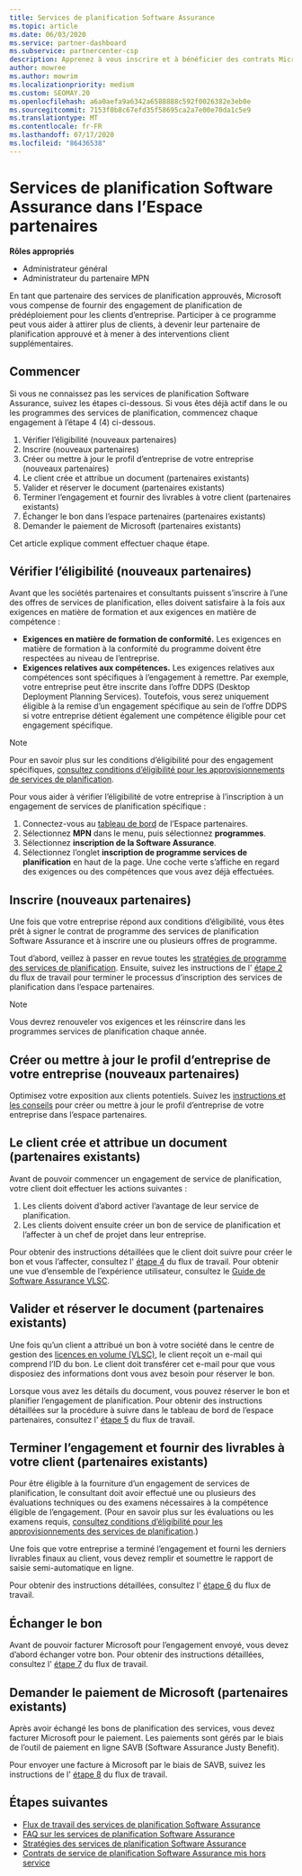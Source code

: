 ```yaml
---
title: Services de planification Software Assurance
ms.topic: article
ms.date: 06/03/2020
ms.service: partner-dashboard
ms.subservice: partnercenter-csp
description: Apprenez à vous inscrire et à bénéficier des contrats Microsoft sur les services de planification afin de pouvoir fournir des services de formation et d’autres services aux clients avec Software Assurance.
author: mowree
ms.author: mowrim
ms.localizationpriority: medium
ms.custom: SEOMAY.20
ms.openlocfilehash: a6a0aefa9a6342a6588888c592f0026382e3eb0e
ms.sourcegitcommit: 7153f0b8c67efd35f58695ca2a7e00e70da1c5e9
ms.translationtype: MT
ms.contentlocale: fr-FR
ms.lasthandoff: 07/17/2020
ms.locfileid: "86436538"
---
```

# <a name="software-assurance-planning-services-in-partner-center"></a>Services de planification Software Assurance dans l’Espace partenaires

**Rôles appropriés**

- Administrateur général
- Administrateur du partenaire MPN

En tant que partenaire des services de planification approuvés, Microsoft vous compense de fournir des engagement de planification de prédéploiement pour les clients d’entreprise. Participer à ce programme peut vous aider à attirer plus de clients, à devenir leur partenaire de planification approuvé et à mener à des interventions client supplémentaires.

## <a name="get-started"></a>Commencer

Si vous ne connaissez pas les services de planification Software Assurance, suivez les étapes ci-dessous. Si vous êtes déjà actif dans le ou les programmes des services de planification, commencez chaque engagement à l’étape 4 (4) ci-dessous.

1. Vérifier l’éligibilité (nouveaux partenaires)
2. Inscrire (nouveaux partenaires)
3. Créer ou mettre à jour le profil d’entreprise de votre entreprise (nouveaux partenaires)
4. Le client crée et attribue un document (partenaires existants)
5. Valider et réserver le document (partenaires existants)
6. Terminer l’engagement et fournir des livrables à votre client (partenaires existants)
7. Échanger le bon dans l’espace partenaires (partenaires existants)
8. Demander le paiement de Microsoft (partenaires existants)

Cet article explique comment effectuer chaque étape.

## <a name="verify-eligibility-new-partners"></a>Vérifier l’éligibilité (nouveaux partenaires)

Avant que les sociétés partenaires et consultants puissent s’inscrire à l’une des offres de services de planification, elles doivent satisfaire à la fois aux exigences en matière de formation et aux exigences en matière de compétence :

- **Exigences en matière de formation de conformité.** Les exigences en matière de formation à la conformité du programme doivent être respectées au niveau de l’entreprise.
- **Exigences relatives aux compétences.** Les exigences relatives aux compétences sont spécifiques à l’engagement à remettre. Par exemple, votre entreprise peut être inscrite dans l’offre DDPS (Desktop Deployment Planning Services). Toutefois, vous serez uniquement éligible à la remise d’un engagement spécifique au sein de l’offre DDPS si votre entreprise détient également une compétence éligible pour cet engagement spécifique.

>[!NOTE]
> Pour en savoir plus sur les conditions d’éligibilité pour des engagement spécifiques, [consultez conditions d’éligibilité pour les approvisionnements de services de planification](software-assurance-dps-requirements.md).

Pour vous aider à vérifier l’éligibilité de votre entreprise à l’inscription à un engagement de services de planification spécifique :

1. Connectez-vous au [tableau de bord](https://partner.microsoft.com/dashboard/home) de l’Espace partenaires.
2. Sélectionnez **MPN** dans le menu, puis sélectionnez **programmes**.
3. Sélectionnez **inscription de la Software Assurance**.
4. Sélectionnez l’onglet **inscription de programme services de planification** en haut de la page. Une coche verte s’affiche en regard des exigences ou des compétences que vous avez déjà effectuées.

## <a name="enroll-new-partners"></a>Inscrire (nouveaux partenaires)

Une fois que votre entreprise répond aux conditions d’éligibilité, vous êtes prêt à signer le contrat de programme des services de planification Software Assurance et à inscrire une ou plusieurs offres de programme.

Tout d’abord, veillez à passer en revue toutes les [stratégies de programme des services de planification](https://go.microsoft.com/fwlink/?linkid=2115984). Ensuite, suivez les instructions de l' [étape 2](https://go.microsoft.com/fwlink/?linkid=2115983) du flux de travail pour terminer le processus d’inscription des services de planification dans l’espace partenaires.

>[!NOTE]
> Vous devrez renouveler vos exigences et les réinscrire dans les programmes services de planification chaque année.

## <a name="create-or-update-your-companys-business-profile-new-partners"></a>Créer ou mettre à jour le profil d’entreprise de votre entreprise (nouveaux partenaires)

Optimisez votre exposition aux clients potentiels. Suivez les [instructions et les conseils](https://docs.microsoft.com/partner-center/create-a-marketing-profile) pour créer ou mettre à jour le profil d’entreprise de votre entreprise dans l’espace partenaires.

## <a name="customer-creates-and-assigns-voucher-existing-partners"></a>Le client crée et attribue un document (partenaires existants)

Avant de pouvoir commencer un engagement de service de planification, votre client doit effectuer les actions suivantes :

1. Les clients doivent d’abord activer l’avantage de leur service de planification.
2. Les clients doivent ensuite créer un bon de service de planification et l’affecter à un chef de projet dans leur entreprise.

Pour obtenir des instructions détaillées que le client doit suivre pour créer le bon et vous l’affecter, consultez l' [étape 4](https://go.microsoft.com/fwlink/?linkid=2115983) du flux de travail. Pour obtenir une vue d’ensemble de l’expérience utilisateur, consultez le [Guide de Software Assurance VLSC](https://download.microsoft.com/download/A/7/D/A7D04694-1B1E-4B18-918F-0EDCD43BA2E5/VLSC-Software-Assurance-Guide_en-US.pdf).

## <a name="validate-and-reserve-voucher-existing-partners"></a>Valider et réserver le document (partenaires existants)

Une fois qu’un client a attribué un bon à votre société dans le centre de gestion des [licences en volume (VLSC)](https://www.microsoft.com/Licensing/servicecenter/default.aspx), le client reçoit un e-mail qui comprend l’ID du bon. Le client doit transférer cet e-mail pour que vous disposiez des informations dont vous avez besoin pour réserver le bon.

Lorsque vous avez les détails du document, vous pouvez réserver le bon et planifier l’engagement de planification. Pour obtenir des instructions détaillées sur la procédure à suivre dans le tableau de bord de l’espace partenaires, consultez l' [étape 5](https://go.microsoft.com/fwlink/?linkid=2115983) du flux de travail.

## <a name="complete-engagement-and-provide-deliverables-to-your-customer-existing-partners"></a>Terminer l’engagement et fournir des livrables à votre client (partenaires existants)

Pour être éligible à la fourniture d’un engagement de services de planification, le consultant doit avoir effectué une ou plusieurs des évaluations techniques ou des examens nécessaires à la compétence éligible de l’engagement. (Pour en savoir plus sur les évaluations ou les examens requis, [consultez conditions d’éligibilité pour les approvisionnements des services de planification](software-assurance-dps-requirements.md).)

Une fois que votre entreprise a terminé l’engagement et fourni les derniers livrables finaux au client, vous devez remplir et soumettre le rapport de saisie semi-automatique en ligne.

Pour obtenir des instructions détaillées, consultez l' [étape 6](https://go.microsoft.com/fwlink/?linkid=2115983) du flux de travail.

## <a name="redeem-voucher"></a>Échanger le bon

Avant de pouvoir facturer Microsoft pour l’engagement envoyé, vous devez d’abord échanger votre bon. Pour obtenir des instructions détaillées, consultez l' [étape 7](https://go.microsoft.com/fwlink/?linkid=2115983) du flux de travail.

## <a name="request-payment-from-microsoft-existing-partners"></a>Demander le paiement de Microsoft (partenaires existants)

Après avoir échangé les bons de planification des services, vous devez facturer Microsoft pour le paiement. Les paiements sont gérés par le biais de l’outil de paiement en ligne SAVB (Software Assurance Justy Benefit).

Pour envoyer une facture à Microsoft par le biais de SAVB, suivez les instructions de l' [étape 8](https://go.microsoft.com/fwlink/?linkid=2115983) du flux de travail.

## <a name="next-steps"></a>Étapes suivantes

- [Flux de travail des services de planification Software Assurance](https://go.microsoft.com/fwlink/?linkid=2115983)
- [FAQ sur les services de planification Software Assurance](https://go.microsoft.com/fwlink/?linkid=2116077)
- [Stratégies des services de planification Software Assurance](https://go.microsoft.com/fwlink/?linkid=2115984)
- [Contrats de service de planification Software Assurance mis hors service](https://query.prod.cms.rt.microsoft.com/cms/api/am/binary/RE4sln9)
